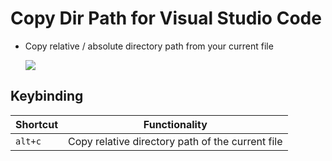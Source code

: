 # Copy Dir Path for Visual Studio Code

- Copy relative / absolute directory path from your current file

  ![](https://media.giphy.com/media/UurDcNnj2XxrVZExuf/giphy.gif)

## Keybinding

| Shortcut | Functionality                                    |
| -------- | ------------------------------------------------ |
| `alt+c`  | Copy relative directory path of the current file |
